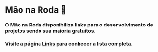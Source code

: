 # Mão na Roda 👋

### O Mão na Roda disponibiliza links para o desenvolvimento de projetos sendo sua maioria gratuitos.

### Visite a página [Links](https://github.com/IzabellaLoyse/mao-na-roda/blob/main/links.md) para conhecer a lista completa.